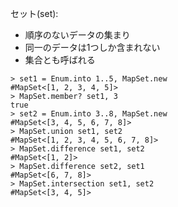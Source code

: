 セット(set):
- 順序のないデータの集まり
- 同一のデータは1つしか含まれない
- 集合とも呼ばれる

```
> set1 = Enum.into 1..5, MapSet.new
#MapSet<[1, 2, 3, 4, 5]>
> MapSet.member? set1, 3
true
> set2 = Enum.into 3..8, MapSet.new
#MapSet<[3, 4, 5, 6, 7, 8]>
> MapSet.union set1, set2
#MapSet<[1, 2, 3, 4, 5, 6, 7, 8]>
> MapSet.difference set1, set2
#MapSet<[1, 2]>
> MapSet.difference set2, set1
#MapSet<[6, 7, 8]>
> MapSet.intersection set1, set2
#MapSet<[3, 4, 5]>
```

